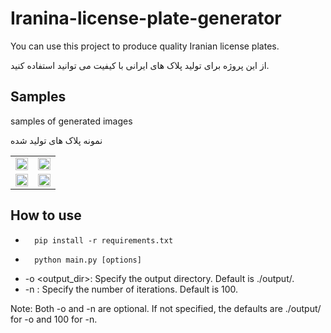 # Iranina-license-plate-generator

You can use this project to produce quality Iranian license plates.

از این پروژه برای تولید پلاک های ایرانی با کیفیت می توانید استفاده کنید.

## Samples


samples of generated images

نمونه پلاک های تولید شده

<html>
<body>
    <table>
        <tr>
            <td><img src="./files/1.png" width="100%" height="100%"></td>
            <td><img src="./files/2.png" width="100%" height="100%"> </td>
        </tr>
        <tr>
            <td><img src="./files/3.png" width="100%" height="100%"></td>
            <td><img src="./files/4.png" width="100%" height="100%"></td>
        </tr>
    </table>
</body>
</html>

## How to use

- ```
    pip install -r requirements.txt
    ```
- ```
    python main.py [options]
    ```
- -o <output_dir>: Specify the output directory. Default is ./output/.
- -n <number>: Specify the number of iterations. Default is 100.

Note: Both -o and -n are optional. If not specified, the defaults are ./output/ for -o and 100 for -n.
